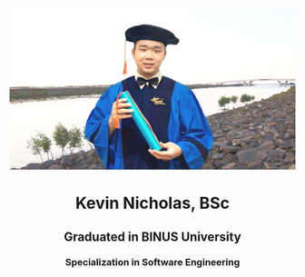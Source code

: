 <img src="./my_foto_wisuda.png" alt="">

<h1 style="text-align: center;">Kevin Nicholas, BSc</h1>
<h2 style="text-align: center;">Graduated in BINUS University</h2>
<h3 style="text-align: center;">Specialization in Software Engineering</h3>
